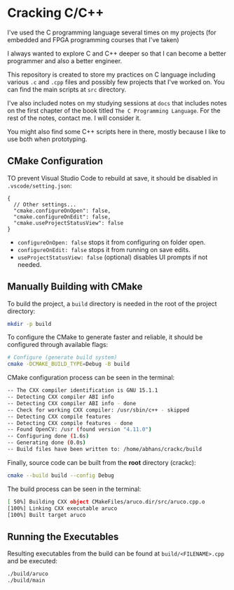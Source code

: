 # Cracking C/C++

I've used the C programming language several times on my projects (for embedded and FPGA programming courses that I've taken)

I always wanted to explore C and C++ deeper so that I can become a better programmer and also a better engineer.

This repository is created to store my practices on C language including various `.c` and `.cpp` files and possibly few projects that I've worked on.
You can find the main scripts at `src` directory.

I've also included notes on my studying sessions at `docs` that includes notes on the first chapter of the book titled `The C Programming Language`.
For the rest of the notes, contact me. I will consider it.

You might also find some C++ scripts here in there, mostly because I like to use both when prototyping.

## CMake Configuration

TO prevent Visual Studio Code to rebuild at save, it should be disabled in `.vscode/setting.json`:

```jsonc
{
  // Other settings...
  "cmake.configureOnOpen": false,
  "cmake.configureOnEdit": false,
  "cmake.useProjectStatusView": false
}
```

* `configureOnOpen: false` stops it from configuring on folder open.
* `configureOnEdit: false` stops it from running on save edits.
* `useProjectStatusView: false` (optional) disables UI prompts if not needed.

## Manually Building with CMake

To build the project, a `build` directory is needed in the root of the project directory:

```bash
mkdir -p build
```

To configure the CMake to generate faster and reliable, it should be configured through available flags:

```bash
# Configure (generate build system)
cmake -DCMAKE_BUILD_TYPE=Debug -B build
```

CMake configuration process can be seen in the terminal:

```bash
-- The CXX compiler identification is GNU 15.1.1
-- Detecting CXX compiler ABI info
-- Detecting CXX compiler ABI info - done
-- Check for working CXX compiler: /usr/sbin/c++ - skipped
-- Detecting CXX compile features
-- Detecting CXX compile features - done
-- Found OpenCV: /usr (found version "4.11.0")
-- Configuring done (1.6s)
-- Generating done (0.0s)
-- Build files have been written to: /home/abhans/crackc/build
```

Finally, source code can be built from the **root** directory (crackc):

```bash
cmake --build build --config Debug
```

The build process can be seen in the terminal:

```bash
[ 50%] Building CXX object CMakeFiles/aruco.dir/src/aruco.cpp.o
[100%] Linking CXX executable aruco
[100%] Built target aruco
```

## Running the Executables

Resulting executables from the build can be found at `build/<FILENAME>.cpp` and be executed:

```bash
./build/aruco
./build/main
```

